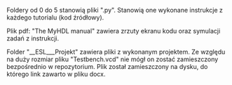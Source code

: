 Foldery od 0 do 5 stanowią pliki ".py". Stanowią one wykonane instrukcje z każdego tutorialu (kod źródłowy).

Plik pdf: "The MyHDL manual" zawiera zrzuty ekranu kodu oraz symulacji zadań z instrukcji.

Folder "__ESL___Projekt" zawiera pliki z wykonanym projektem. Ze względu na duży rozmiar pliku "Testbench.vcd" nie mógł on zostać zamieszczony bezpośrednio w repozytorium.
Plik został zamieszczony na dysku, do którego link zawarto w pliku docx.
